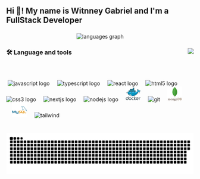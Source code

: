 <h2 align="left">Hi 👋! My name is Witnney Gabriel and I'm a FullStack Developer</h2>

###

<div align="center" >

  
<!--   <img src="https://github-readme-stats.vercel.app/api?username=witnneyg&hide_title=false&hide_rank=false&show_icons=true&include_all_commits=true&count_private=true&disable_animations=false&theme=dracula&locale=en&hide_border=false" height="150" alt="stats graph"  /> -->

  <img src="https://github-readme-stats.vercel.app/api/top-langs?username=witnneyg&locale=en&hide_title=false&layout=compact&card_width=320&langs_count=5&theme=dracula&hide_border=false" height="180" alt="languages graph"  />
</div>

###

<img align="right" height="150" src="https://i.pinimg.com/736x/8c/cc/46/8ccc46c4077dc2c891b53547e5370bff.jpg" />

###

<h3 align="left">🛠 Language and tools</h3>

###

<div align="left">
  <img height="50" />
  <img src="https://cdn.jsdelivr.net/gh/devicons/devicon/icons/javascript/javascript-original.svg" height="40" alt="javascript logo"  />
  <img width="12" />
  <img src="https://cdn.jsdelivr.net/gh/devicons/devicon/icons/typescript/typescript-original.svg" height="40" alt="typescript logo"  />
  <img width="12" />
  <img src="https://cdn.jsdelivr.net/gh/devicons/devicon/icons/react/react-original.svg" height="40" alt="react logo"  />
  <img width="12" />
  <img src="https://cdn.jsdelivr.net/gh/devicons/devicon/icons/html5/html5-original.svg" height="40" alt="html5 logo"  />
  <img width="12" />
  <img src="https://cdn.jsdelivr.net/gh/devicons/devicon/icons/css3/css3-original.svg" height="40" alt="css3 logo"  />
  <img width="12" />
  <img src="https://cdn.jsdelivr.net/gh/devicons/devicon/icons/nextjs/nextjs-original.svg" height="40" alt="nextjs logo"  />
  <img width="12" />
   <img src="https://cdn.jsdelivr.net/gh/devicons/devicon/icons/nodejs/nodejs-original.svg" height="40" alt="nodejs logo"  />
  <img width="12" />
<img src="https://raw.githubusercontent.com/devicons/devicon/master/icons/docker/docker-original-wordmark.svg" alt="docker" width="40" height="40"/>
      <img width="12" />
    <img src="https://www.vectorlogo.zone/logos/git-scm/git-scm-icon.svg" alt="git" width="40" height="40"/> 
      <img width="12" />
    <img src="https://raw.githubusercontent.com/devicons/devicon/master/icons/mongodb/mongodb-original-wordmark.svg" alt="mongodb" width="40" height="40"/> 
      <img width="12" />
    <img src="https://raw.githubusercontent.com/devicons/devicon/master/icons/mysql/mysql-original-wordmark.svg" alt="mysql" width="40" height="40"/> 
      <img width="12" />
        <img src="https://www.vectorlogo.zone/logos/tailwindcss/tailwindcss-icon.svg" alt="tailwind" width="40" height="40"/>
    
</div>

###

<br clear="both">

<picture>
  <source media="(prefers-color-scheme: dark)" srcset="https://raw.githubusercontent.com/witnneyg/witnneyg/output/github-snake-dark.svg" />
  <source media="(prefers-color-scheme: light)" srcset="https://raw.githubusercontent.com/witnneyg/witnneyg/output/github-snake.svg" />
  <img alt="github-snake" src="https://raw.githubusercontent.com/witnneyg/witnneyg/output/github-snake.svg" />
</picture>

###
